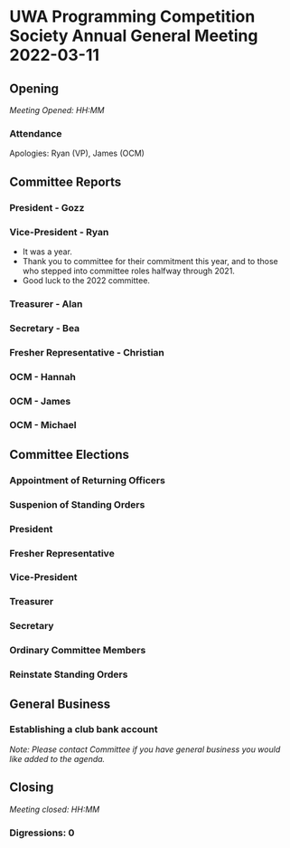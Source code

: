 # UWA Programming Competition Society Annual General Meeting 2022-03-11

## Opening

*Meeting Opened: HH:MM*

### Attendance

Apologies: Ryan (VP), James (OCM)

## Committee Reports

### President - Gozz

### Vice-President - Ryan
- It was a year. 
- Thank you to committee for their commitment this year, and to those who stepped into committee roles halfway through 2021.
- Good luck to the 2022 committee.  

### Treasurer - Alan

### Secretary - Bea 

### Fresher Representative - Christian 

### OCM - Hannah

### OCM - James

### OCM - Michael

## Committee Elections

### Appointment of Returning Officers

### Suspenion of Standing Orders

### President

### Fresher Representative

### Vice-President

### Treasurer

### Secretary

### Ordinary Committee Members

### Reinstate Standing Orders

## General Business

### Establishing a club bank account
*Note: Please contact Committee if you have general business you would like added to the agenda.*

## Closing

*Meeting closed: HH:MM*

### Digressions: 0
